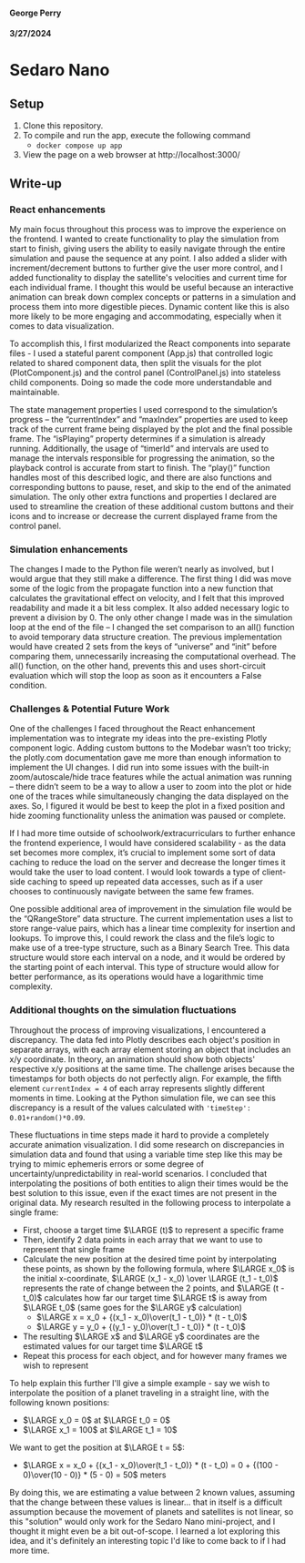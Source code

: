 #### George Perry
#### 3/27/2024

# Sedaro Nano
## Setup

1. Clone this repository.
2. To compile and run the app, execute the following command
   - ```docker compose up app```
3. View the page on a web browser at http://localhost:3000/

## Write-up

### React enhancements

My main focus throughout this process was to improve the experience on the frontend. I wanted to create functionality to play the simulation from start to finish, giving users the ability to easily navigate through the entire simulation and pause the sequence at any point. I also added a slider with increment/decrement buttons to further give the user more control, and I added functionality to display the satellite's velocities and current time for each individual frame. I thought this would be useful because an interactive animation can break down complex concepts or patterns in a simulation and process them into more digestible pieces. Dynamic content like this is also more likely to be more engaging and accommodating, especially when it comes to data visualization.

To accomplish this, I first modularized the React components into separate files - I used a stateful parent component (App.js) that controlled logic related to shared component data, then split the visuals for the plot (PlotComponent.js) and the control panel (ControlPanel.js) into stateless child components. Doing so made the code more understandable and maintainable.  

The state management properties I used correspond to the simulation’s progress – the “currentIndex” and “maxIndex” properties are used to keep track of the current frame being displayed by the plot and the final possible frame. The “isPlaying” property determines if a simulation is already running. Additionally, the usage of “timerId” and intervals are used to manage the intervals responsible for progressing the animation, so the playback control is accurate from start to finish. The “play()” function handles most of this described logic, and there are also functions and corresponding buttons to pause, reset, and skip to the end of the animated simulation. The only other extra functions and properties I declared are used to streamline the creation of these additional custom buttons and their icons and to increase or decrease the current displayed frame from the control panel.

### Simulation enhancements

The changes I made to the Python file weren’t nearly as involved, but I would argue that they still make a difference. The first thing I did was move some of the logic from the propagate function into a new function that calculates the gravitational effect on velocity, and I felt that this improved readability and made it a bit less complex. It also added necessary logic to prevent a division by 0. The only other change I made was in the simulation loop at the end of the file – I changed the set comparison to an all() function to avoid temporary data structure creation. The previous implementation would have created 2 sets from the keys of “universe” and “init” before comparing them, unnecessarily increasing the computational overhead. The all() function, on the other hand, prevents this and uses short-circuit evaluation which will stop the loop as soon as it encounters a False condition.


### Challenges & Potential Future Work

One of the challenges I faced throughout the React enhancement implementation was to integrate my ideas into the pre-existing Plotly component logic. Adding custom buttons to the Modebar wasn’t too tricky; the plotly.com documentation gave me more than enough information to implement the UI changes. I did run into some issues with the built-in zoom/autoscale/hide trace features while the actual animation was running – there didn’t seem to be a way to allow a user to zoom into the plot or hide one of the traces while simultaneously changing the data displayed on the axes. So, I figured it would be best to keep the plot in a fixed position and hide zooming functionality unless the animation was paused or complete.

If I had more time outside of schoolwork/extracurriculars to further enhance the frontend experience, I would have considered scalability - as the data set becomes more complex, it’s crucial to implement some sort of data caching to reduce the load on the server and decrease the longer times it would take the user to load content. I would look towards a type of client-side caching to speed up repeated data accesses, such as if a user chooses to continuously navigate between the same few frames.

One possible additional area of improvement in the simulation file would be the “QRangeStore” data structure. The current implementation uses a list to store range-value pairs, which has a linear time complexity for insertion and lookups. To improve this, I could rework the class and the file’s logic to make use of a tree-type structure, such as a Binary Search Tree. This data structure would store each interval on a node, and it would be ordered by the starting point of each interval. This type of structure would allow for better performance, as its operations would have a logarithmic time complexity. 

### Additional thoughts on the simulation fluctuations

Throughout the process of improving visualizations, I encountered a discrepancy. The data fed into Plotly describes each object's position in separate arrays, with each array element storing an object that includes an x/y coordinate. In theory, an animation should show both objects' respective x/y positions at the same time. The challenge arises because the timestamps for both objects do not perfectly align. For example, the fifth element ```currentIndex = 4``` of each array represents slightly different moments in time. Looking at the Python simulation file, we can see this discrepancy is a result of the values calculated with ```'timeStep': 0.01+random()*0.09```.

These fluctuations in time steps made it hard to provide a completely accurate animation visualization. I did some research on discrepancies in simulation data and found that using a variable time step like this may be trying to mimic ephemeris errors or some degree of uncertainty/unpredictability in real-world scenarios. I concluded that interpolating the positions of both entities to align their times would be the best solution to this issue, even if the exact times are not present in the original data. My research resulted in the following process to interpolate a single frame:

- First, choose a target time $\LARGE (t)$ to represent a specific frame
- Then, identify 2 data points in each array that we want to use to represent that single frame
- Calculate the new position at the desired time point by interpolating these points, as shown by the following formula, where $\LARGE x_0$ is the initial x-coordinate, $\LARGE (x_1 - x_0) \over \LARGE (t_1 - t_0)$ represents the rate of change between the 2 points, and $\LARGE (t - t_0)$ calculates how far our target time $\LARGE t$ is away from $\LARGE t_0$ (same goes for the $\LARGE y$ calculation)
   - $\LARGE x = x_0 + {(x_1 - x_0)\over(t_1 - t_0)} * (t - t_0)$
   - $\LARGE y = y_0 + {(y_1 - y_0)\over(t_1 - t_0)} * (t - t_0)$
- The resulting $\LARGE x$ and $\LARGE y$ coordinates are the estimated values for our target time $\LARGE t$
- Repeat this process for each object, and for however many frames we wish to represent
 
To help explain this further I'll give a simple example - say we wish to interpolate the position of a planet traveling in a straight line, with the following known positions:

- $\LARGE x_0 = 0$ at $\LARGE t_0 = 0$
- $\LARGE x_1 = 100$ at $\LARGE t_1 = 10$

We want to get the position at $\LARGE t = 5$:
- $\LARGE x = x_0 + {(x_1 - x_0)\over(t_1 - t_0)} * (t - t_0) = 0 + {(100 - 0)\over(10 - 0)} * (5 - 0) = 50$ meters
 
By doing this, we are estimating a value between 2 known values, assuming that the change between these values is linear... that in itself is a difficult assumption because the movement of planets and satellites is not linear, so this "solution" would only work for the Sedaro Nano mini-project, and I thought it might even be a bit out-of-scope. I learned a lot exploring this idea, and it's definitely an interesting topic I'd like to come back to if I had more time. 



